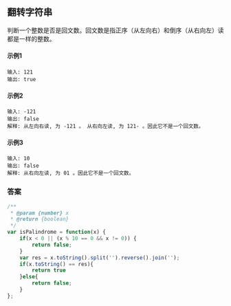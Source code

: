 ## 翻转字符串
  判断一个整数是否是回文数。回文数是指正序（从左向右）和倒序（从右向左）读都是一样的整数。 
#### 示例1
    输入: 121
    输出: true
#### 示例2
    输入: -121
    输出: false
    解释: 从左向右读, 为 -121 。 从右向左读, 为 121- 。因此它不是一个回文数。
#### 示例3
    输入: 10
    输出: false
    解释: 从右向左读, 为 01 。因此它不是一个回文数。
### 答案  
```  javascript
/**
 * @param {number} x
 * @return {boolean}
 */
var isPalindrome = function(x) {
    if(x < 0 || (x % 10 == 0 && x != 0)) {
        return false;
    }
    var res = x.toString().split('').reverse().join('');
    if(x.toString() == res){
        return true
    }else{
        return false;
    }  
};
```
